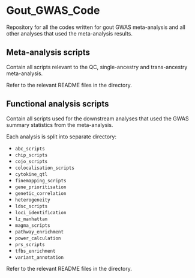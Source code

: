 # Gout_GWAS_Code
Repository for all the codes written for gout GWAS meta-analysis and all other
analyses that used the meta-analysis results.

## Meta-analysis scripts
Contain all scripts relevant to the QC, single-ancestry and trans-ancestry
meta-analysis.

Refer to the relevant README files in the directory.

## Functional analysis scripts
Contain all scripts used for the downstream analyses that used the GWAS summary
statistics from the meta-analysis.

Each analysis is split into separate directory:

- `abc_scripts`
- `chip_scripts`
- `cojo_scripts`
- `colocalisation_scripts`
- `cytokine_qtl`
- `finemapping_scripts`
- `gene_prioritisation`
- `genetic_correlation`
- `heterogeneity`
- `ldsc_scripts`
- `loci_identification`
- `lz_manhattan`
- `magma_scripts`
- `pathway_enrichment`
- `power_calculation`
- `prs_scripts`
- `tfbs_enrichment`
- `variant_annotation`

Refer to the relevant README files in the directory.

